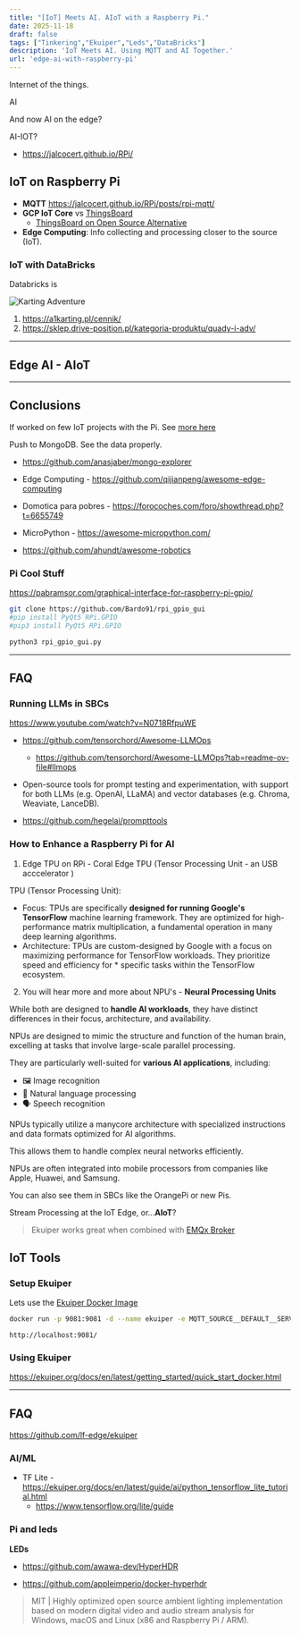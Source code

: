 ```yaml
---
title: "[IoT] Meets AI. AIoT with a Raspberry Pi."
date: 2025-11-18
draft: false
tags: ["Tinkering","Ekuiper","Leds","DataBricks"]
description: 'IoT Meets AI. Using MQTT and AI Together.'
url: 'edge-ai-with-raspberry-pi'
---
```


Internet of the things.

AI

And now AI on the edge?

AI-IOT?

* https://jalcocert.github.io/RPi/

## IoT on Raspberry Pi

- **MQTT** https://jalcocert.github.io/RPi/posts/rpi-mqtt/
- **GCP IoT Core** vs [ThingsBoard](https://thingsboard.io/)
  - [ThingsBoard on Open Source Alternative](https://www.opensourcealternative.to/project/ThingsBoard)
- **Edge Computing**: Info collecting and processing closer to the source (IoT).

<!-- 
Expertise:
    MQTT
    CAN Bus
    Sensors: ESP32…
    https://esp32io.com/tutorials/esp32-gps
-->


### IoT with DataBricks

Databricks is 


![Karting Adventure](/blog_img/dev/databricks-mongo.JPG)

1. https://a1karting.pl/cennik/
2. https://sklep.drive-position.pl/kategoria-produktu/quady-i-adv/




---

## Edge AI - AIoT



---

## Conclusions


If worked on few IoT projects with the Pi. See [more here](https://jalcocert.github.io/RPi/categories/iot-data-analytics/)

Push to MongoDB. See the data properly.

* https://github.com/anasjaber/mongo-explorer

* Edge Computing - https://github.com/qijianpeng/awesome-edge-computing
* Domotica para pobres - https://forocoches.com/foro/showthread.php?t=6655749

* MicroPython - https://awesome-micropython.com/

* https://github.com/ahundt/awesome-robotics


### Pi Cool Stuff

https://pabramsor.com/graphical-interface-for-raspberry-pi-gpio/

```sh
git clone https://github.com/Bardo91/rpi_gpio_gui
#pip install PyQt5 RPi.GPIO
#pip3 install PyQt5 RPi.GPIO

python3 rpi_gpio_gui.py
```



---

## FAQ

### Running LLMs in SBCs


https://www.youtube.com/watch?v=N0718RfpuWE

* https://github.com/tensorchord/Awesome-LLMOps
    * https://github.com/tensorchord/Awesome-LLMOps?tab=readme-ov-file#llmops


* Open-source tools for prompt testing and experimentation, with support for both LLMs (e.g. OpenAI, LLaMA) and vector databases (e.g. Chroma, Weaviate, LanceDB).

* https://github.com/hegelai/prompttools

### How to Enhance a Raspberry Pi for AI

1.  Edge TPU on RPi - Coral Edge TPU (Tensor Processing Unit - an USB acccelerator )

TPU (Tensor Processing Unit):

* Focus: TPUs are specifically **designed for running Google's TensorFlow** machine learning framework. They are optimized for high-performance matrix multiplication, a fundamental operation in many deep learning algorithms.
* Architecture: TPUs are custom-designed by Google with a focus on maximizing performance for TensorFlow workloads. They prioritize speed and efficiency for * specific tasks within the TensorFlow ecosystem.

2. You will hear more and more about NPU's - **Neural Processing Units**

While both are designed to **handle AI workloads**, they have distinct differences in their focus, architecture, and availability.

NPUs are designed to mimic the structure and function of the human brain, excelling at tasks that involve large-scale parallel processing.

They are particularly well-suited for **various AI applications**, including:

- 🖼️ Image recognition
- 💬 Natural language processing
- 🗣️ Speech recognition


NPUs typically utilize a manycore architecture with specialized instructions and data formats optimized for AI algorithms. 

This allows them to handle complex neural networks efficiently.

NPUs are often integrated into mobile processors from companies like Apple, Huawei, and Samsung. 

You can also see them in SBCs like the OrangePi or new Pis.


Stream Processing at the IoT Edge, or...**AIoT**?

> Ekuiper works great when combined with [EMQx Broker](https://jalcocert.github.io/RPi/posts/rpi-mqtt/#install-mqtt-broker)

## IoT Tools

### Setup Ekuiper

Lets use the [Ekuiper Docker Image](https://hub.docker.com/r/lfedge/ekuiper)

```sh
docker run -p 9081:9081 -d --name ekuiper -e MQTT_SOURCE__DEFAULT__SERVER=tcp://broker.emqx.io:1883 lfedge/ekuiper:latest
```

`http://localhost:9081/`

### Using Ekuiper

https://ekuiper.org/docs/en/latest/getting_started/quick_start_docker.html


---

## FAQ

https://github.com/lf-edge/ekuiper

### AI/ML

* TF Lite - https://ekuiper.org/docs/en/latest/guide/ai/python_tensorflow_lite_tutorial.html
    * https://www.tensorflow.org/lite/guide





<!-- shodan related to internet of the things

Shodan is a specialized search engine that allows users to find Internet-connected devices. Unlike traditional search engines that index websites and pages, Shodan collects information about network-connected devices such as servers, security cameras, routers, printers, and IoT (Internet of Things) devices1. Here are some key points about Shodan:

Search Engine for Internet-Connected Devices: Shodan is often referred to as the “world’s first search engine for Internet of Things (IoT) devices.” It provides a way to discover various types of servers, webcams, routers, and other devices connected to the Internet. -->





<!-- SHODAN

Search engine similar to Google
What Is Shodan? Shodan is a search engine similar to Google. But while Google searches for websites, Shodan searches for devices that are connected to the internet. Users can perform a search using the Shodan search engine based on an IP address, device name, city, and/or a variety of other technical categories. 
-->

### Pi and leds

**LEDs**

* https://github.com/awawa-dev/HyperHDR

* https://github.com/appleimperio/docker-hyperhdr

> MIT |  Highly optimized open source ambient lighting implementation based on modern digital video and audio stream analysis for Windows, macOS and Linux (x86 and Raspberry Pi / ARM). 